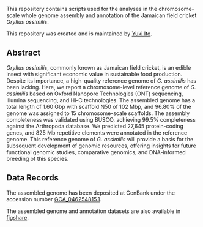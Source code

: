 This repository contains scripts used for the analyses in the chromosome-scale whole genome assembly and annotation of the Jamaican field cricket *Gryllus assimilis*.

This repository was created and is maintained by [Yuki Ito](https://github.com/yukiito0914).

## Abstract
*Gryllus assimilis*, commonly known as Jamaican field cricket, is an edible insect with significant economic value in sustainable food production. Despite its importance, a high-quality reference genome of *G. assimilis* has been lacking. Here, we report a chromosome-level reference genome of *G. assimilis* based on Oxford Nanopore Technologies (ONT) sequencing, Illumina sequencing, and Hi-C technologies. The assembled genome has a total length of 1.60 Gbp with scaffold N50 of 102 Mbp, and 96.80% of the genome was assigned to 15 chromosome-scale scaffolds. The assembly completeness was validated using BUSCO, achieving 99.5% completeness against the Arthropoda database. We predicted 27,645 protein-coding genes, and 825 Mb repetitive elements were annotated in the reference genome. This reference genome of *G. assimilis* will provide a basis for the subsequent development of genomic resources, offering insights for future functional genomic studies, comparative genomics, and DNA-informed breeding of this species. 

## Data Records
The assembled genome has been deposited at GenBank under the accession number [GCA_046254815.1](https://www.ncbi.nlm.nih.gov/nuccore/JBIABI000000000](https://www.ncbi.nlm.nih.gov/datasets/genome/GCA_046254815.1/)).
  
The assembled genome and annotation datasets are also available in [figshare](https://figshare.com/articles/dataset/_b_Chromosome-scale_whole_genome_sequences_and_annotation_of_the_Jamaican_field_cricket_b_b_i_Gryllus_assimilis_i_b_/26761927).
